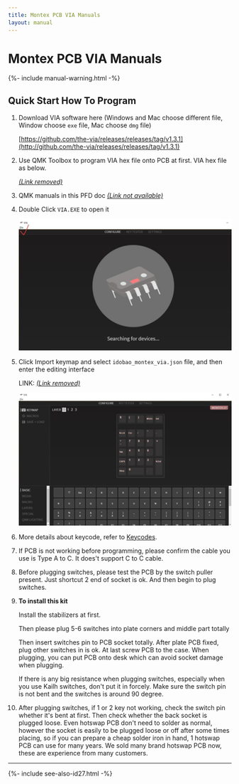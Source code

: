 ```yaml
---
title: Montex PCB VIA Manuals
layout: manual
---
```


# Montex PCB VIA Manuals

{%- include manual-warning.html -%}

## Quick Start How To Program

1.  Download VIA software here (Windows and Mac choose different file, Window choose `exe` file, Mac choose `dmg` file)

    [https://github.com/the-via/releases/releases/tag/v1.3.1](http://github.com/the-via/releases/releases/tag/v1.3.1)

2.  Use QMK Toolbox to program VIA hex file onto PCB at first. VIA hex file as below.

    [*(Link removed)*]()

3.  QMK manuals in this PFD doc [*(Link not available)*]()

3.  Double Click `VIA.EXE` to open it
 
    <img src="image-4.jpg" width="640" height="auto" style="max-width: 100%;">

4.  Click Import keymap and select `idobao_montex_via.json` file, and then enter the editing interface

    LINK: [*(Link removed)*]()

    <img src="image-5.jpg" width="640" height="auto" style="max-width: 100%;">    

6.  More details about keycode, refer to [Keycodes](https://docs.qmk.fm/#/keycodes).

7.  If PCB is not working before programming, please confirm the cable you use is Type A to C. It does't support C to C cable.

8.  Before plugging switches, please test the PCB by the switch puller present. Just shortcut 2 end of socket is ok. And then begin to plug switches.

9.  **To install this kit**

    Install the stabilizers at first.

    Then please plug 5-6 switches into plate corners and middle part totally

    Then insert switches pin to PCB socket totally. After plate PCB fixed, plug other switches in is ok. At last screw PCB to the case. When plugging, you can put PCB onto desk which can avoid socket damage when plugging.

    If there is any big resistance when plugging switches, especially when you use Kailh switches, don't put it in forcely. Make sure the switch pin is not bent and the switches is around 90 degree.

10. After plugging switches, if 1 or 2 key not working, check the switch pin whether it's bent at first. Then check whether the back socket is plugged loose. Even hotswap PCB don't need to solder as normal, however the socket is easily to be plugged loose or off after some times placing, so if you can prepare a cheap solder iron in hand, 1 hotswap PCB can use for many years. We sold many brand hotswap PCB now, these are experience from many customers.

---

{%- include see-also-id27.html -%}

